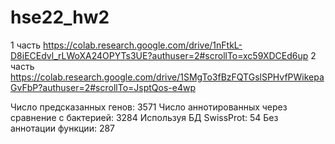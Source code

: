 # hse22_hw2
1 часть https://colab.research.google.com/drive/1nFtkL-D8iECEdvl_rLWoXA24OPYTs3UE?authuser=2#scrollTo=xc59XDCEd6up
2 часть https://colab.research.google.com/drive/1SMgTo3fBzFQTGslSPHvfPWikepaGvFbP?authuser=2#scrollTo=JsptQos-e4wp

Число предсказанных генов: 3571
Число аннотированных через сравнение с бактерией: 3284
Используя БД SwissProt: 54
Без аннотации функции: 287